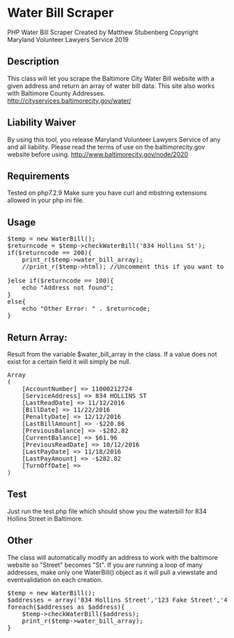 # Water Bill Scraper
PHP Water Bill Scraper
Created by Matthew Stubenberg
Copyright Maryland Volunteer Lawyers Service 2019

## Description
This class will let you scrape the Baltimore City Water Bill website with a given address and return an array of water bill data. This site also works with Baltimore County Addresses.
http://cityservices.baltimorecity.gov/water/

## Liability Waiver
By using this tool, you release Maryland Volunteer Lawyers Service of any and all liability. Please read the terms of use on the baltimorecity.gov website before using.
http://www.baltimorecity.gov/node/2020

## Requirements
Tested on php7.2.9 Make sure you have curl and mbstring extensions allowed in your php ini file.

## Usage
<pre>
$temp = new WaterBill();
$returncode = $temp->checkWaterBill('834 Hollins St');
if($returncode == 200){
	print_r($temp->water_bill_array);
	//print_r($temp->html); //Uncomment this if you want to simply display the webpage returned.
	
}else if($returncode == 100){
	echo "Address not found";
}
else{
	echo "Other Error: " . $returncode;
}
</pre>
## Return Array:
Result from the variable $water_bill_array in the class. If a value does not exist for a certain field it will simply be null.
<pre>
Array
(
    [AccountNumber] => 11000212724
    [ServiceAddress] => 834 HOLLINS ST
    [LastReadDate] => 11/12/2016
    [BillDate] => 11/22/2016
    [PenaltyDate] => 12/12/2016
    [LastBillAmount] => -$220.86
    [PreviousBalance] => -$282.82
    [CurrentBalance] => $61.96
    [PreviousReadDate] => 10/12/2016
    [LastPayDate] => 11/18/2016
    [LastPayAmount] => -$282.82
    [TurnOffDate] => 
)
</pre>
## Test
Just run the test.php file which should show you the waterbill for 834 Hollins Street in Baltimore.

## Other
The class will automatically modify an address to work with the baltimore website so "Street" becomes "St".
If you are running a loop of many addresses, make only one WaterBill() object as it will pull a viewstate and eventvalidation on each creation.
<pre>
$temp = new WaterBill();
$addresses = array('834 Hollins Street','123 Fake Street','456 Fake Street');
foreach($addresses as $address){
	$temp->checkWaterBill($address);
	print_r($temp->water_bill_array);
}
</pre>